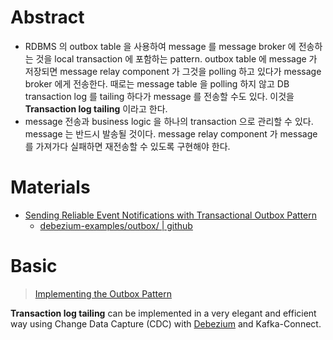 # Abstract

* RDBMS 의 outbox table 을 사용하여 message 를 message broker 에 전송하는 것을 local transaction 에 포함하는 pattern. outbox table 에 message 가 저장되면 message relay component 가 그것을 polling 하고 있다가 message broker 에게 전송한다. 때로는 message table 을 polling 하지 않고 DB transaction log 를 tailing 하다가 message 를 전송할 수도 있다. 이것을 **Transaction log tailing** 이라고 한다.
* message 전송과 business logic 을 하나의 transaction 으로 관리할 수 있다. message 는 반드시 발송될 것이다. message relay component 가 message 를 가져가다 실패하면 재전송할 수 있도록 구현해야 한다.

# Materials

* [Sending Reliable Event Notifications with Transactional Outbox Pattern](https://medium.com/event-driven-utopia/sending-reliable-event-notifications-with-transactional-outbox-pattern-7a7c69158d1b)
  * [debezium-examples/outbox/ | github](https://github.com/debezium/debezium-examples/tree/main/outbox)

# Basic

> [Implementing the Outbox Pattern](https://dzone.com/articles/implementing-the-outbox-pattern)

**Transaction log tailing** can be implemented in a very elegant and efficient way using Change Data Capture (CDC) with [Debezium](https://debezium.io/) and Kafka-Connect.
